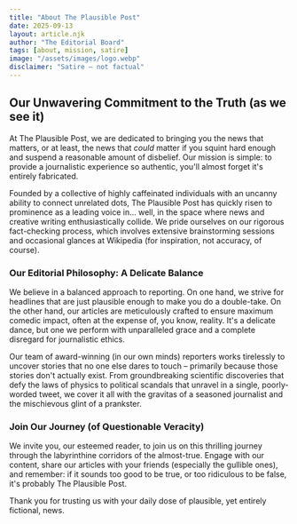 ```yaml
---
title: "About The Plausible Post"
date: 2025-09-13
layout: article.njk
author: "The Editorial Board"
tags: [about, mission, satire]
image: "/assets/images/logo.webp"
disclaimer: "Satire — not factual"
---
```


## Our Unwavering Commitment to the Truth (as we see it)

At The Plausible Post, we are dedicated to bringing you the news that matters, or at least, the news that *could* matter if you squint hard enough and suspend a reasonable amount of disbelief. Our mission is simple: to provide a journalistic experience so authentic, you'll almost forget it's entirely fabricated.

Founded by a collective of highly caffeinated individuals with an uncanny ability to connect unrelated dots, The Plausible Post has quickly risen to prominence as a leading voice in... well, in the space where news and creative writing enthusiastically collide. We pride ourselves on our rigorous fact-checking process, which involves extensive brainstorming sessions and occasional glances at Wikipedia (for inspiration, not accuracy, of course).

### Our Editorial Philosophy: A Delicate Balance

We believe in a balanced approach to reporting. On one hand, we strive for headlines that are just plausible enough to make you do a double-take. On the other hand, our articles are meticulously crafted to ensure maximum comedic impact, often at the expense of, you know, reality. It's a delicate dance, but one we perform with unparalleled grace and a complete disregard for journalistic ethics.

Our team of award-winning (in our own minds) reporters works tirelessly to uncover stories that no one else dares to touch – primarily because those stories don't actually exist. From groundbreaking scientific discoveries that defy the laws of physics to political scandals that unravel in a single, poorly-worded tweet, we cover it all with the gravitas of a seasoned journalist and the mischievous glint of a prankster.

### Join Our Journey (of Questionable Veracity)

We invite you, our esteemed reader, to join us on this thrilling journey through the labyrinthine corridors of the almost-true. Engage with our content, share our articles with your friends (especially the gullible ones), and remember: if it sounds too good to be true, or too ridiculous to be false, it's probably The Plausible Post.

Thank you for trusting us with your daily dose of plausible, yet entirely fictional, news.